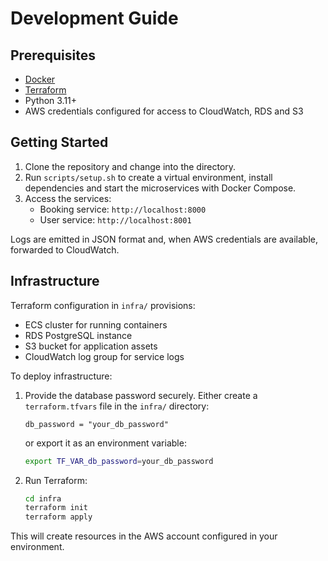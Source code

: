 # Development Guide

## Prerequisites

- [Docker](https://docs.docker.com/get-docker/)
- [Terraform](https://developer.hashicorp.com/terraform/downloads)
- Python 3.11+
- AWS credentials configured for access to CloudWatch, RDS and S3

## Getting Started

1. Clone the repository and change into the directory.
2. Run `scripts/setup.sh` to create a virtual environment, install dependencies and start the microservices with Docker Compose.
3. Access the services:
   - Booking service: `http://localhost:8000`
   - User service: `http://localhost:8001`

Logs are emitted in JSON format and, when AWS credentials are available, forwarded to CloudWatch.

## Infrastructure

Terraform configuration in `infra/` provisions:

- ECS cluster for running containers
- RDS PostgreSQL instance
- S3 bucket for application assets
- CloudWatch log group for service logs

To deploy infrastructure:

1. Provide the database password securely. Either create a `terraform.tfvars` file in the `infra/` directory:

   ```hcl
   db_password = "your_db_password"
   ```

   or export it as an environment variable:

   ```bash
   export TF_VAR_db_password=your_db_password
   ```

2. Run Terraform:

   ```bash
   cd infra
   terraform init
   terraform apply
   ```

This will create resources in the AWS account configured in your environment.
